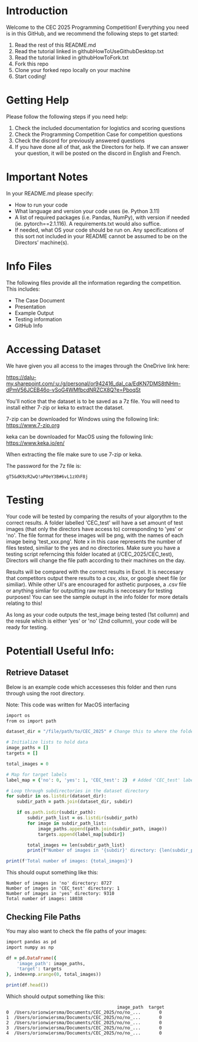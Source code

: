 # Introduction
Welcome to the CEC 2025 Programming Competition! Everything you need is in this GitHub, and we recommend the following steps to get started:

1. Read the rest of this README.md
2. Read the tutorial linked in githubHowToUseGithubDesktop.txt
3. Read the tutorial linked in githubHowToFork.txt
4. Fork this repo
5. Clone your forked repo locally on your machine
6. Start coding!

   
# Getting Help
Please follow the following steps if you need help:

1. Check the included documentation for logistics and scoring questions
2. Check the Programming Competition Case for competition questions
3. Check the discord for previously answered questions
4. If you have done all of that, ask the Directors for help. If we can answer your question, it will be posted on the discord in English and French.
   
# Important Notes
In your README.md please specify:

- How to run your code
- What language and version your code uses (ie. Python 3.11)
- A list of required packages (i.e. Pandas, NumPy), with version if needed (ie. pytorch==2.1.116). A requirements.txt would also suffice.
- If needed, what OS your code should be run on. Any specifications of this sort not included in your README cannot be assumed to be on the 
Directors’ machine(s).

# Info Files
The following files provide all the information regarding the competition. 
This includes:
- The Case Document
- Presentation
- Example Output
- Testing information
- GitHub Info

# Accessing Dataset

We have given you all access to the images through the OneDrive link here: 

https://dalu-my.sharepoint.com/:u:/g/personal/or942416_dal_ca/EdKN7DMS8tNHm-dPmV56JCEB46o-vSoG4WMfbcdNRZCX8Q?e=PboqSt 


You'll notice that the dataset is to be saved as a 7z file. You will need to install either 7-zip or keka to extract the dataset.

7-zip can be downloaded for Windows using the following link:
https://www.7-zip.org


keka can be downloaded for MacOS using the following link:
https://www.keka.io/en/

When extracting the file make sure to use 7-zip or keka.

The password for the 7z file is:
```
gT5&dK9zR2wQ!aP0eY3B#6vL1zXhF8j
```

# Testing
Your code will be tested by comparing the results of your algorythm to the correct results. A folder labelled 'CEC_test' will have a set amount of test images (that only the directors have access to) corresponding to 'yes' or 'no'. The file format for these images will be png, with the names of each image being 'test_xxx.png'. Note x in this case represents the number of files tested, similiar to the yes and no directories. Make sure you have a testing script referncing this folder located at (/CEC_2025/CEC_test), Directors will change the file path according to their machines on the day.

Results will be compared with the correct results in Excel. It is neccesary that competitors output there results to a csv, xlsx, or google sheet file (or similiar). While other UI's are encouraged for asthetic purposes, a .csv file or anything simliar for outputting raw results is neccesary for testing purposes! You can see the sample outupt in the info folder for more details relating to this!

As long as your code outputs the test_image being tested (1st collumn) and the resule which is either 'yes' or 'no' (2nd collumn), your code will be ready for testing.

# Potentiall Useful Info:

## Retrieve Dataset
Below is an example code which accesseses this folder and then runs through using the root directory. 

Note: This code was written for MacOS interfacing

```ruby
import os
from os import path

dataset_dir = "/file/path/to/CEC_2025" # Change this to where the folder is saved

# Initialize lists to hold data
image_paths = []
targets = []

total_images = 0

# Map for target labels
label_map = {'no': 0, 'yes': 1, 'CEC_test': 2}  # Added 'CEC_test' label

# Loop through subdirectories in the dataset directory
for subdir in os.listdir(dataset_dir):
    subdir_path = path.join(dataset_dir, subdir)

    if os.path.isdir(subdir_path):
        subdir_path_list = os.listdir(subdir_path)
        for image in subdir_path_list:
            image_paths.append(path.join(subdir_path, image))
            targets.append(label_map[subdir])

        total_images += len(subdir_path_list)
        print(f"Number of images in '{subdir}' directory: {len(subdir_path_list)}")

print(f'Total number of images: {total_images}')
```
This should ouput something like this:
```
Number of images in 'no' directory: 8727
Number of images in 'CEC_test' directory: 1
Number of images in 'yes' directory: 9310
Total number of images: 18038
```
## Checking File Paths
You may also want to check the file paths of your images:
```ruby
import pandas as pd
import numpy as np

df = pd.DataFrame({
    'image_path': image_paths,
    'target': targets
}, index=np.arange(0, total_images))

print(df.head())
```
Which should output something like this:
```
                                          image_path  target
0  /Users/orionwiersma/Documents/CEC_2025/no/no_...       0
1  /Users/orionwiersma/Documents/CEC_2025/no/no_...       0
2  /Users/orionwiersma/Documents/CEC_2025/no/no_...       0
3  /Users/orionwiersma/Documents/CEC_2025/no/no_...       0
4  /Users/orionwiersma/Documents/CEC_2025/no/no_...       0
```
